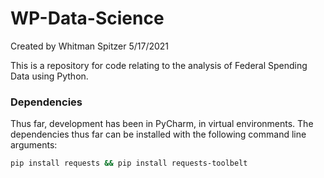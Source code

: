 # WP-Data-Science
Created by Whitman Spitzer 5/17/2021

This is a repository for code relating to the analysis of Federal Spending Data using Python.


### Dependencies
Thus far, development has been in PyCharm, in virtual environments. The dependencies thus far can be installed with the following command line arguments:
```bash
pip install requests && pip install requests-toolbelt
```
